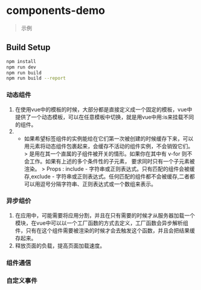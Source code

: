 # components-demo

> 示例

## Build Setup

``` bash
npm install
npm run dev
npm run build
npm run build --report
```
### 动态组件
  1. 在使用vue中的模板的时候，大部分都是直接定义成一个固定的模板，vue中提供了一个动态模板，可以在任意模板中切换，就是用vue中<component>用:is来挂载不同的组件。
  2. * 如果希望标签组件的实例能给在它们第一次被创建的时候缓存下来，可以用<keep-alive>元素将动态组件包裹起来，会缓存不活动的组件实例，不会销毁它们。
    > <keep-alive> 是用在其一个直属的子组件被开关的情形。如果你在其中有 v-for 则不会工作。如果有上述的多个条件性的子元素，<keep-alive> 要求同时只有一个子元素被渲染。
    > Props : include - 字符串或正则表达式。只有匹配的组件会被缓存,exclude - 字符串或正则表达式。任何匹配的组件都不会被缓存,二者都可以用逗号分隔字符串、正则表达式或一个数组来表示。
### 异步组价
  1. 在应用中，可能需要将应用分割，并且在只有需要的时候才从服务器加载一个模块，在vue中可以以一个工厂函数的方式去定义，工厂函数会异步解析组件，只有在这个组件需要被渲染的时候才会去触发这个函数，并且会把结果缓存起来。
  2. 释放页面的负载，提高页面加载速度。
### 组件通信
### 自定义事件

